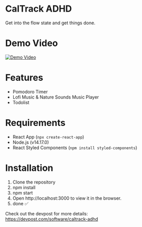 # CalTrack ADHD
Get into the flow state and get things done.

# Demo Video
[![Demo Video](https://i9.ytimg.com/vi/qinc4JSKt_Q/mqdefault.jpg?v=637ada31&sqp=CJCpqZwG&rs=AOn4CLAeragxnHq4w46DgOyM5_nphqhw9Q)](https://youtu.be/qinc4JSKt_Q)

# Features
- Pomodoro Timer
- Lofi Music & Nature Sounds Music Player
- Todolist

# Requirements
- React App (`npx create-react-app`)
- Node.js (v14.17.0)
- React Styled Components (`npm install styled-components`)


# Installation
1. Clone the repository
2. npm install
3. npm start
4. Open http://localhost:3000 to view it in the browser.
5. done ✅

Check out the devpost for more details: https://devpost.com/software/caltrack-adhd